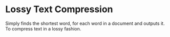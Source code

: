 Lossy Text Compression
=====================

Simply finds the shortest word, for each word in a document 
and outputs it. To compress text in a lossy fashion.
